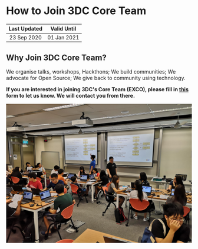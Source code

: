 # How to Join 3DC Core Team

|Last Updated | Valid Until |
| :---: | :---: |
| 23 Sep 2020  | 01 Jan 2021 |

## Why Join 3DC Core Team?

We organise talks, workshops, Hackthons; We build communities; We advocate for Open Source; We give back to community using technology.

**If you are interested in joining 3DC's Core Team (EXCO), please fill in [this](https://forms.gle/VqLsYzyC1pZSwNzD8) form to let us know. We will contact you from there.**

![](imgs/IMG_20190224_131434.jpg)